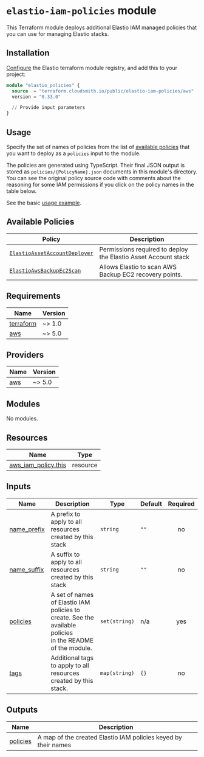 # `elastio-iam-policies` module

This Terraform module deploys additional Elastio IAM managed policies that you can use for managing Elastio stacks.

## Installation

[Configure](../../README.md#configuring-the-terraform-modules-registry) the Elastio terraform module registry, and add this to your project:

```tf
module "elastio_policies" {
  source  = "terraform.cloudsmith.io/public/elastio-iam-policies/aws"
  version = "0.33.0"

  // Provide input parameters
}
```

## Usage

Specify the set of names of policies from the list of [available policies](#available-policies) that you want to deploy as a `policies` input to the module.

The policies are generated using TypeScript. Their final JSON output is stored as `policies/{PolicyName}.json` documents in this module's directory. You can see the original policy source code with comments about the reasoning for some IAM permissions if you click on the policy names in the table below.

See the basic [usage example](./examples/basic/main.tf).

## Available Policies

<!-- ELASTIO_BEGIN_POLICY_NAMES -->

| Policy                                                       | Description                                                    |
| ------------------------------------------------------------ | -------------------------------------------------------------- |
| [`ElastioAssetAccountDeployer`][ElastioAssetAccountDeployer] | Permissions required to deploy the Elastio Asset Account stack |
| [`ElastioAwsBackupEc2Scan`][ElastioAwsBackupEc2Scan]         | Allows Elastio to scan AWS Backup EC2 recovery points.         |

[ElastioAssetAccountDeployer]: ../../codegen/src/policies/ElastioAssetAccountDeployer.ts
[ElastioAwsBackupEc2Scan]: ../../codegen/src/policies/ElastioAwsBackupEc2Scan.ts

<!-- ELASTIO_END_POLICY_NAMES -->

<!-- BEGIN_TF_DOCS -->

## Requirements

| Name                                                                     | Version |
| ------------------------------------------------------------------------ | ------- |
| <a name="requirement_terraform"></a> [terraform](#requirement_terraform) | ~> 1.0  |
| <a name="requirement_aws"></a> [aws](#requirement_aws)                   | ~> 5.0  |

## Providers

| Name                                             | Version |
| ------------------------------------------------ | ------- |
| <a name="provider_aws"></a> [aws](#provider_aws) | ~> 5.0  |

## Modules

No modules.

## Resources

| Name                                                                                                          | Type     |
| ------------------------------------------------------------------------------------------------------------- | -------- |
| [aws_iam_policy.this](https://registry.terraform.io/providers/hashicorp/aws/latest/docs/resources/iam_policy) | resource |

## Inputs

| Name                                                               | Description                                                                                                   | Type          | Default | Required |
| ------------------------------------------------------------------ | ------------------------------------------------------------------------------------------------------------- | ------------- | ------- | :------: |
| <a name="input_name_prefix"></a> [name_prefix](#input_name_prefix) | A prefix to apply to all resources created by this stack                                                      | `string`      | `""`    |    no    |
| <a name="input_name_suffix"></a> [name_suffix](#input_name_suffix) | A suffix to apply to all resources created by this stack                                                      | `string`      | `""`    |    no    |
| <a name="input_policies"></a> [policies](#input_policies)          | A set of names of Elastio IAM policies to create. See the available policies<br/>in the README of the module. | `set(string)` | n/a     |   yes    |
| <a name="input_tags"></a> [tags](#input_tags)                      | Additional tags to apply to all resources created by this stack.                                              | `map(string)` | `{}`    |    no    |

## Outputs

| Name                                                        | Description                                                    |
| ----------------------------------------------------------- | -------------------------------------------------------------- |
| <a name="output_policies"></a> [policies](#output_policies) | A map of the created Elastio IAM policies keyed by their names |

<!-- END_TF_DOCS -->
